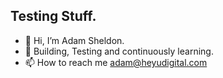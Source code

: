 ## Testing Stuff. 

- 👋 Hi, I’m Adam Sheldon.
- 🌱 Building, Testing and continuously learning. 
- 📫 How to reach me adam@heyudigital.com






